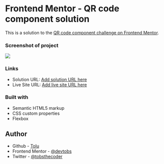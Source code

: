 # Frontend Mentor - QR code component solution

This is a solution to the [QR code component challenge on Frontend Mentor](https://www.frontendmentor.io/challenges/qr-code-component-iux_sIO_H).

### Screenshot of project

![](./images/screenshot.jpg)

### Links

- Solution URL: [Add solution URL here](https://your-solution-url.com)
- Live Site URL: [Add live site URL here](https://your-live-site-url.com)

### Built with

- Semantic HTML5 markup
- CSS custom properties
- Flexbox

## Author

- Github - [Tolu](https://github.com/devtobs)
- Frontend Mentor - [@devtobs](https://www.frontendmentor.io/profile/@devtobs)
- Twitter - [@tobsthecoder](https://www.twitter.com/tobsthecoder)
